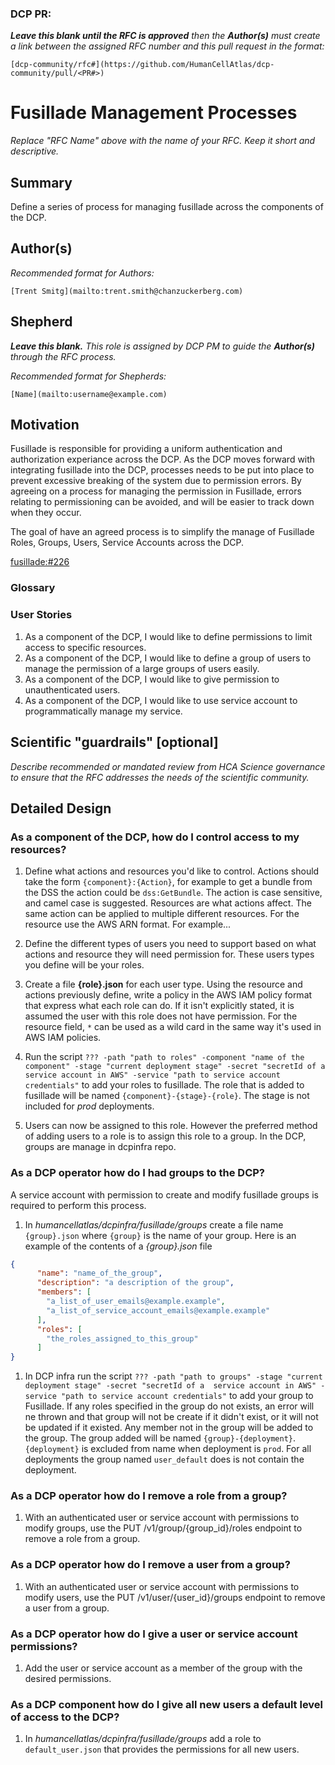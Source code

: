 ### DCP PR:

***Leave this blank until the RFC is approved** then the **Author(s)** must create a link between the assigned RFC number and this pull request in the format:*

`[dcp-community/rfc#](https://github.com/HumanCellAtlas/dcp-community/pull/<PR#>)`

# Fusillade Management Processes

*Replace "RFC Name" above with the name of your RFC. Keep it short and descriptive.*

## Summary

Define a series of process for managing fusillade across the components of the DCP.

## Author(s)

*Recommended format for Authors:*

 `[Trent Smitg](mailto:trent.smith@chanzuckerberg.com)`

## Shepherd
***Leave this blank.** This role is assigned by DCP PM to guide the **Author(s)** through the RFC process.*

*Recommended format for Shepherds:*

 `[Name](mailto:username@example.com)`

## Motivation

Fusillade is responsible for providing a uniform authentication and authorization experiance across the DCP. As the DCP 
moves forward with integrating fusillade into the DCP, processes needs to be put into place to prevent excessive 
breaking of the system due to permission errors. By agreeing on a process for managing the permission in Fusillade, 
errors relating to permissioning can be avoided, and will be easier to track down when they occur. 

The goal of have an agreed process is to simplify the manage of Fusillade Roles, Groups, Users, Service Accounts across 
the DCP.
 
[fusillade:#226](https://github.com/HumanCellAtlas/fusillade/issues/226)

### Glossary

### User Stories

1. As a component of the DCP, I would like to define permissions to limit access to specific resources.
1. As a component of the DCP, I would like to define a group of users to manage the permission of a large groups of 
users easily.
1. As a component of the DCP, I would like to give permission to unauthenticated users.
1. As a component of the DCP, I would like to use service account to programmatically manage my service.  

## Scientific "guardrails" [optional]

*Describe recommended or mandated review from HCA Science governance to ensure that the RFC addresses the needs of the scientific community.*

## Detailed Design

### As a component of the DCP, how do I control access to my resources?
1. Define what actions and resources you'd like to control. Actions should take the form `{component}:{Action}`, for example to get a bundle from the DSS the action could be `dss:GetBundle`. The action is case sensitive, and camel case is suggested. Resources are what actions affect. The same action can be applied to multiple different resources. For the resource use the AWS ARN format. For example...

1. Define the different types of users you need to support based on what actions and resource they will need permission for. These users types you define will be your roles. 

1. Create a file **{role}.json** for each user type. Using the resource and actions previously define, write a policy in the AWS IAM policy format that express what each role can do. If it isn't explicitly stated, it is assumed the user with this role does not have permission. For the resource field, `*` can be used as a wild card in the same way it's used in AWS IAM policies.

1. Run the script `??? -path "path to roles" -component "name of the component" -stage "current deployment stage" -secret "secretId of a service account in AWS" -service "path to service account credentials"` to add your roles to fusillade. The role that is added to fusillade will be named `{component}-{stage}-{role}`. The stage is not included for *prod* deployments.

1. Users can now be assigned to this role. However the preferred method of adding users to a role is to assign this role to a group. In the DCP, groups are manage in dcpinfra repo. 

### As a DCP operator how do I had groups to the DCP?
A service account with permission to create and modify fusillade groups is required to perform this process.

1. In *humancellatlas/dcpinfra/fusillade/groups* create a file name `{group}.json` where `{group}` is the name of your group. Here is an example of the contents of a *{group}.json* file 
```JSON
{
      "name": "name_of_the_group",
      "description": "a description of the group",
      "members": [
        "a_list_of_user_emails@example.example",
        "a_list_of_service_account_emails@example.example"
      ],
      "roles": [
        "the_roles_assigned_to_this_group"
      ]
}
``` 

1. In DCP infra run the script `??? -path "path to groups" -stage "current deployment stage" -secret "secretId of a 
service account in AWS" -service "path to service account credentials"` to add your group to Fusillade. If any roles 
specified in the group do not exists, an error will ne thrown and that group will not be create if it didn't exist, 
or it will not be updated if it existed. Any member not in the group will be added to the group. The group added will
 be named `{group}-{deployment}`. `{deployment}` is excluded from name when deployment is `prod`. For all deployments
  the group named `user_default` does is not contain the deployment.

### As a DCP operator how do I remove a role from a group?
1. With an authenticated user or service account with permissions to modify groups, use the PUT 
/v1/group/{group_id}/roles endpoint to remove a role from a group.

### As a DCP operator how do I remove a user from a group?
1. With an authenticated user or service account with permissions to modify users, use the PUT 
/v1/user/{user_id}/groups endpoint to remove a user from a group.

### As a DCP operator how do I give a user or service account permissions?
1. Add the user or service account as a member of the group with the desired permissions.

### As a DCP component how do I give all new users a default level of access to the DCP?
1. In *humancellatlas/dcpinfra/fusillade/groups* add a role to `default_user.json` that provides the 
permissions for all new users.
